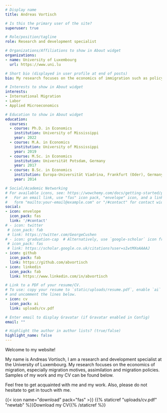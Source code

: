 ```yaml
---
# Display name
title: Andreas Vortisch

# Is this the primary user of the site?
superuser: true

# Role/position/tagline
role: Research and development specialist

# Organizations/Affiliations to show in About widget
organizations:
- name: University of Luxembourg
  url: https://www.uni.lu

# Short bio (displayed in user profile at end of posts)
bio: My research focuses on the economics of immigration such as policy analyses and determinants of integration and assimilation.

# Interests to show in About widget
interests:
- International Migration
- Labor
- Applied Microeconomics

# Education to show in About widget
education:
  courses:
  - course: Ph.D. in Economics
    institution: University of Mississippi
    year: 2022
  - course: M.A. in Economics
    institution: University of Mississippi
    year: 2019
  - course: M.Sc. in Economics
    institution: Universität Potsdam, Germany
    year: 2017
  - course: B.Sc. in Economics
    institution: Europa-Universität Viadrina, Frankfurt (Oder), Germany
    year: 2014 

# Social/Academic Networking
# For available icons, see: https://wowchemy.com/docs/getting-started/page-builder/#icons
#   For an email link, use "fas" icon pack, "envelope" icon, and a link in the
#   form "mailto:your-email@example.com" or "/#contact" for contact widget.
social:
- icon: envelope
  icon_pack: fas
  link: '/#contact'
# - icon: twitter
 # icon_pack: fab
 # link: https://twitter.com/GeorgeCushen
# - icon: graduation-cap  # Alternatively, use `google-scholar` icon from `ai` icon pack
 # icon_pack: fas
 # link: https://scholar.google.co.uk/citations?user=sIwtMXoAAAAJ
- icon: github
  icon_pack: fab
  link: https://github.com/abvortisch
- icon: linkedin
  icon_pack: fab
  link: https://www.linkedin.com/in/abvortisch

# Link to a PDF of your resume/CV.
# To use: copy your resume to `static/uploads/resume.pdf`, enable `ai` icons in `params.toml`, 
# and uncomment the lines below.
- icon: cv
  icon_pack: ai
  link: uploads/cv.pdf

# Enter email to display Gravatar (if Gravatar enabled in Config)
email: ""

# Highlight the author in author lists? (true/false)
highlight_name: false
---
```


Welcome to my website!

My name is Andreas Vortisch, I am a research and development specialist at the University of Luxembourg. My research focuses on the economics of migration, especially migration motives, assimilation and migration policies. Samples of my work and my CV can be found below.

Feel free to get acquainted with me and my work. Also, please do not hesitate to get in touch with me.

{{< icon name="download" pack="fas" >}} {{% staticref "uploads/cv.pdf" "newtab" %}}Download my CV{{% /staticref %}}
